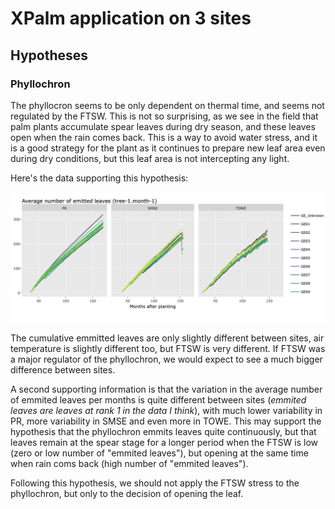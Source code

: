# XPalm application on 3 sites


## Hypotheses

### Phyllochron

The phyllocron seems to be only dependent on thermal time, and seems not regulated by the FTSW. This is not so surprising, as we see in the field that palm plants accumulate spear leaves during dry season, and these leaves open when the rain comes back. This is a way to avoid water stress, and it is a good strategy for the plant as it continues to prepare new leaf area even during dry conditions, but this leaf area is not intercepting any light.

Here's the data supporting this hypothesis:

![Phyllochron](0-data/validation/n_leaves_cumulated.png)

The cumulative emmitted leaves are only slightly different between sites, air temperature is slightly different too, but FTSW is very different. If FTSW was a major regulator of the phyllochron, we would expect to see a much bigger difference between sites.

A second supporting information is that the variation in the average number of emmited leaves per months is quite different between sites (*emmited leaves are leaves at rank 1 in the data I think*), with much lower variability in PR, more variability in SMSE and even more in TOWE. This may support the hypothesis that the phyllochron emmits leaves quite continuously, but that leaves remain at the spear stage for a longer period when the FTSW is low (zero or low number of "emmited leaves"), but opening at the same time when rain coms back (high number of "emmited leaves").

Following this hypothesis, we should not apply the FTSW stress to the phyllochron, but only to the decision of opening the leaf.